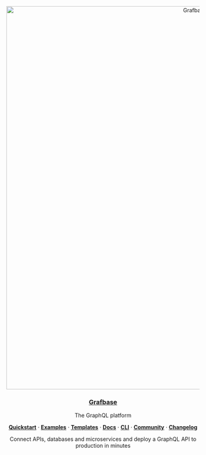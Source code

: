 <p align="center">
  <a href="https://grafbase.com">
    <img alt="Grafbase logo" src="https://github.com/grafbase/grafbase/assets/14347895/9580d0f7-d50f-4d30-8dd0-dcea1a83409e" width="1000">
    <h3 align="center">Grafbase</h3>
  </a>
</p>

<p align="center">
  The GraphQL platform
</p>

<p align="center">
  <a href="https://grafbase.com/docs/config"><strong>Quickstart</strong></a> ·
  <a href="/examples"><strong>Examples</strong></a> ·
  <a href="/templates"><strong>Templates</strong></a> ·
  <a href="https://grafbase.com/docs"><strong>Docs</strong></a> ·
  <a href="https://grafbase.com/cli"><strong>CLI</strong></a> ·
  <a href="https://grafbase.com/community"><strong>Community</strong></a> ·
  <a href="https://grafbase.com/changelog"><strong>Changelog</strong></a>
</p>

<p align="center">
  Connect APIs, databases and microservices and deploy a GraphQL API to production in minutes
</p>
